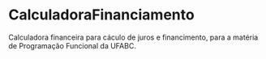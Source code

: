 # CalculadoraFinanciamento
Calculadora financeira para cáculo de juros e financimento, para a matéria de Programação Funcional da UFABC.
